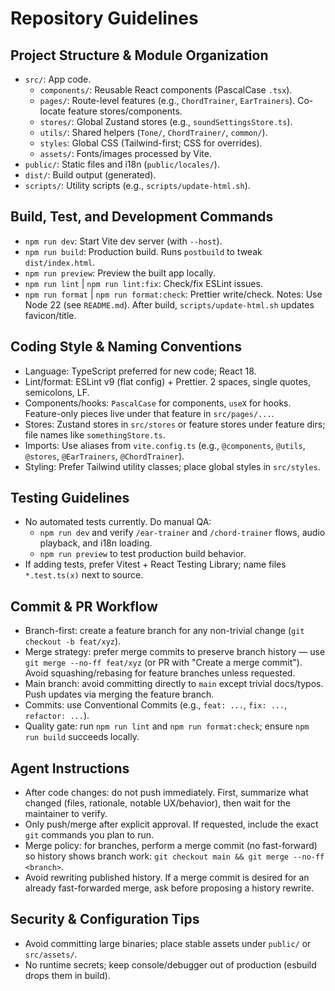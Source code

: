 # Repository Guidelines

## Project Structure & Module Organization
- `src/`: App code.
  - `components/`: Reusable React components (PascalCase `.tsx`).
  - `pages/`: Route-level features (e.g., `ChordTrainer`, `EarTrainers`). Co-locate feature stores/components.
  - `stores/`: Global Zustand stores (e.g., `soundSettingsStore.ts`).
  - `utils/`: Shared helpers (`Tone/`, `ChordTrainer/`, `common/`).
  - `styles`: Global CSS (Tailwind-first; CSS for overrides).
  - `assets/`: Fonts/images processed by Vite.
- `public/`: Static files and i18n (`public/locales/`).
- `dist/`: Build output (generated).
- `scripts/`: Utility scripts (e.g., `scripts/update-html.sh`).

## Build, Test, and Development Commands
- `npm run dev`: Start Vite dev server (with `--host`).
- `npm run build`: Production build. Runs `postbuild` to tweak `dist/index.html`.
- `npm run preview`: Preview the built app locally.
- `npm run lint` | `npm run lint:fix`: Check/fix ESLint issues.
- `npm run format` | `npm run format:check`: Prettier write/check.
Notes: Use Node 22 (see `README.md`). After build, `scripts/update-html.sh` updates favicon/title.

## Coding Style & Naming Conventions
- Language: TypeScript preferred for new code; React 18.
- Lint/format: ESLint v9 (flat config) + Prettier. 2 spaces, single quotes, semicolons, LF.
- Components/hooks: `PascalCase` for components, `useX` for hooks. Feature-only pieces live under that feature in `src/pages/...`.
- Stores: Zustand stores in `src/stores` or feature stores under feature dirs; file names like `somethingStore.ts`.
- Imports: Use aliases from `vite.config.ts` (e.g., `@components`, `@utils`, `@stores`, `@EarTrainers`, `@ChordTrainer`).
- Styling: Prefer Tailwind utility classes; place global styles in `src/styles`.

## Testing Guidelines
- No automated tests currently. Do manual QA:
  - `npm run dev` and verify `/ear-trainer` and `/chord-trainer` flows, audio playback, and i18n loading.
  - `npm run preview` to test production build behavior.
- If adding tests, prefer Vitest + React Testing Library; name files `*.test.ts(x)` next to source.

## Commit & PR Workflow
- Branch-first: create a feature branch for any non-trivial change (`git checkout -b feat/xyz`).
- Merge strategy: prefer merge commits to preserve branch history — use `git merge --no-ff feat/xyz` (or PR with "Create a merge commit"). Avoid squashing/rebasing for feature branches unless requested.
- Main branch: avoid committing directly to `main` except trivial docs/typos. Push updates via merging the feature branch.
- Commits: use Conventional Commits (e.g., `feat: ...`, `fix: ...`, `refactor: ...`).
- Quality gate: run `npm run lint` and `npm run format:check`; ensure `npm run build` succeeds locally.

## Agent Instructions
- After code changes: do not push immediately. First, summarize what changed (files, rationale, notable UX/behavior), then wait for the maintainer to verify.
- Only push/merge after explicit approval. If requested, include the exact `git` commands you plan to run.
- Merge policy: for branches, perform a merge commit (no fast-forward) so history shows branch work: `git checkout main && git merge --no-ff <branch>`.
- Avoid rewriting published history. If a merge commit is desired for an already fast-forwarded merge, ask before proposing a history rewrite.

## Security & Configuration Tips
- Avoid committing large binaries; place stable assets under `public/` or `src/assets/`.
- No runtime secrets; keep console/debugger out of production (esbuild drops them in build).
